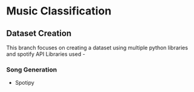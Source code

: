 # Music Classification

## Dataset Creation

This branch focuses on creating a dataset using multiple python libraries and spotify API
Libraries used -

### Song Generation
- Spotipy

